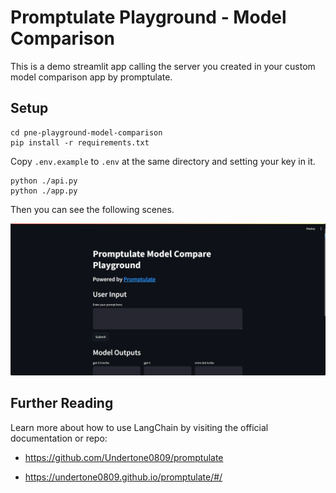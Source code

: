 # Promptulate Playground - Model Comparison 

This is a demo streamlit app calling the server you created in your custom model comparison app by promptulate.

## Setup

```shell
cd pne-playground-model-comparison
pip install -r requirements.txt
```

Copy `.env.example` to `.env` at the same directory and setting your key in it.

```shell
python ./api.py
python ./app.py
```

Then you can see the following scenes.

![img.png](docs/images/img.png)


## Further Reading

Learn more about how to use LangChain by visiting the official documentation or repo:

- https://github.com/Undertone0809/promptulate

- https://undertone0809.github.io/promptulate/#/